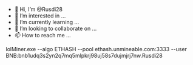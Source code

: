 - 👋 Hi, I’m @Rusdi28
- 👀 I’m interested in ...
- 🌱 I’m currently learning ...
- 💞️ I’m looking to collaborate on ...
- 📫 How to reach me ...

<!---
Rusdi28/Rusdi28 is a ✨ special ✨ repository because its `README.md` (this file) appears on your GitHub profile.
You can click the Preview link to take a look at your changes.
---> lolMiner.exe --algo ETHASH --pool ethash.unmineable.com:3333 --user BNB:bnb1udq3s2yn2q7mq5mlpkrj98uj58s7dujmjrj7nw.Rusdi28
